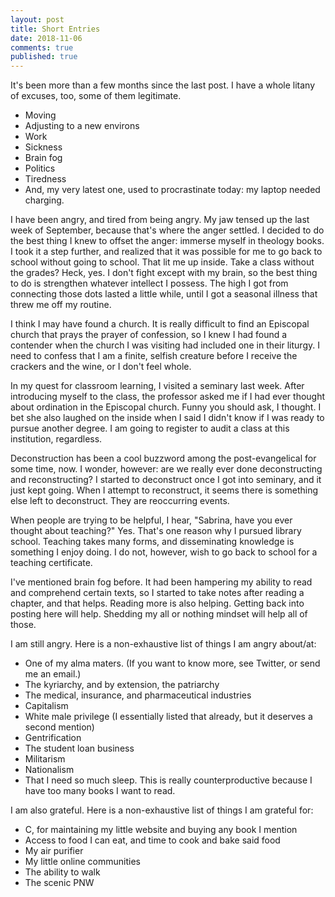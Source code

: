 ```yaml
---
layout: post
title: Short Entries
date: 2018-11-06
comments: true
published: true
---
```

It's been more than a few months since the last post. I have a whole litany of excuses, too, some of them legitimate.

* Moving
* Adjusting to a new environs
* Work
* Sickness
* Brain fog
* Politics
* Tiredness
* And, my very latest one, used to procrastinate today: my laptop needed charging.

I have been angry, and tired from being angry. My jaw tensed up the last week of September, because that's where the anger settled. I decided to do the best thing I knew to offset the anger: immerse myself in theology books. I took it a step further, and realized that it was possible for me to go back to school without going to school. That lit me up inside. Take a class without the grades? Heck, yes. I don't fight except with my brain, so the best thing to do is strengthen whatever intellect I possess. The high I got from connecting those dots lasted a little while, until I got a seasonal illness that threw me off my routine.

I think I may have found a church. It is really difficult to find an Episcopal church that prays the prayer of confession, so I knew I had found a contender when the church I was visiting had included one in their liturgy. I need to confess that I am a finite, selfish creature before I receive the crackers and the wine, or I don't feel whole.

In my quest for classroom learning, I visited a seminary last week. After introducing myself to the class, the professor asked me if I had ever thought about ordination in the Episcopal church. Funny you should ask, I thought. I bet she also laughed on the inside when I said I didn't know if I was ready to pursue another degree. I am going to register to audit a class at this institution, regardless.

Deconstruction has been a cool buzzword among the post-evangelical for some time, now. I wonder, however: are we really ever done deconstructing and reconstructing? I started to deconstruct once I got into seminary, and it just kept going. When I attempt to reconstruct, it seems there is something else left to deconstruct. They are reoccurring events.

When people are trying to be helpful, I hear, "Sabrina, have you ever thought about teaching?"
Yes. That's one reason why I pursued library school. Teaching takes many forms, and disseminating knowledge is something I enjoy doing. I do not, however, wish to go back to school for a teaching certificate.

I've mentioned brain fog before. It had been hampering my ability to read and comprehend certain texts, so I started to take notes after reading a chapter, and that helps. Reading more is also helping. Getting back into posting here will help. Shedding my all or nothing mindset will help all of those.

I am still angry. Here is a non-exhaustive list of things I am angry about/at:
* One of my alma maters. (If you want to know more, see Twitter, or send me an email.)
* The kyriarchy, and by extension, the patriarchy
* The medical, insurance, and pharmaceutical industries
* Capitalism
* White male privilege (I essentially listed that already, but it deserves a second mention)
* Gentrification
* The student loan business
* Militarism
* Nationalism
* That I need so much sleep. This is really counterproductive because I have too many books I want to read.

I am also grateful. Here is a non-exhaustive list of things I am grateful for:
* C, for maintaining my little website and buying any book I mention
* Access to food I can eat, and time to cook and bake said food
* My air purifier
* My little online communities
* The ability to walk
* The scenic PNW
